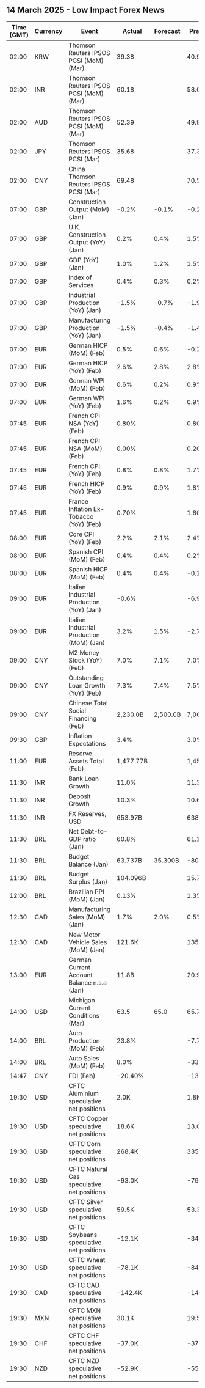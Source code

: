 ## 14 March 2025 - Low Impact Forex News

| Time (GMT) | Currency | Event | Actual | Forecast | Previous |
|------|----------|-------|--------|----------|----------|
| 02:00 | KRW | Thomson Reuters IPSOS PCSI (MoM) (Mar) | 39.38 |  | 40.97 |
| 02:00 | INR | Thomson Reuters IPSOS PCSI (MoM) (Mar) | 60.18 |  | 58.04 |
| 02:00 | AUD | Thomson Reuters IPSOS PCSI (MoM) (Mar) | 52.39 |  | 49.91 |
| 02:00 | JPY | Thomson Reuters IPSOS PCSI (Mar) | 35.68 |  | 37.30 |
| 02:00 | CNY | China Thomson Reuters IPSOS PCSI (Mar) | 69.48 |  | 70.54 |
| 07:00 | GBP | Construction Output (MoM) (Jan) | -0.2% | -0.1% | -0.2% |
| 07:00 | GBP | U.K. Construction Output (YoY) (Jan) | 0.2% | 0.4% | 1.5% |
| 07:00 | GBP | GDP (YoY) (Jan) | 1.0% | 1.2% | 1.5% |
| 07:00 | GBP | Index of Services | 0.4% | 0.3% | 0.2% |
| 07:00 | GBP | Industrial Production (YoY) (Jan) | -1.5% | -0.7% | -1.9% |
| 07:00 | GBP | Manufacturing Production (YoY) (Jan) | -1.5% | -0.4% | -1.4% |
| 07:00 | EUR | German HICP (MoM) (Feb) | 0.5% | 0.6% | -0.2% |
| 07:00 | EUR | German HICP (YoY) (Feb) | 2.6% | 2.8% | 2.8% |
| 07:00 | EUR | German WPI (MoM) (Feb) | 0.6% | 0.2% | 0.9% |
| 07:00 | EUR | German WPI (YoY) (Feb) | 1.6% | 0.2% | 0.9% |
| 07:45 | EUR | French CPI NSA (YoY) (Feb) | 0.80% |  | 0.80% |
| 07:45 | EUR | French CPI NSA (MoM) (Feb) | 0.00% |  | 0.20% |
| 07:45 | EUR | French CPI (YoY) (Feb) | 0.8% | 0.8% | 1.7% |
| 07:45 | EUR | French HICP (YoY) (Feb) | 0.9% | 0.9% | 1.8% |
| 07:45 | EUR | France Inflation Ex-Tobacco (YoY) (Feb) | 0.70% |  | 1.60% |
| 08:00 | EUR | Core CPI (YoY) (Feb) | 2.2% | 2.1% | 2.4% |
| 08:00 | EUR | Spanish CPI (MoM) (Feb) | 0.4% | 0.4% | 0.2% |
| 08:00 | EUR | Spanish HICP (MoM) (Feb) | 0.4% | 0.4% | -0.1% |
| 09:00 | EUR | Italian Industrial Production (YoY) (Jan) | -0.6% |  | -6.9% |
| 09:00 | EUR | Italian Industrial Production (MoM) (Jan) | 3.2% | 1.5% | -2.7% |
| 09:00 | CNY | M2 Money Stock (YoY) (Feb) | 7.0% | 7.1% | 7.0% |
| 09:00 | CNY | Outstanding Loan Growth (YoY) (Feb) | 7.3% | 7.4% | 7.5% |
| 09:00 | CNY | Chinese Total Social Financing (Feb) | 2,230.0B | 2,500.0B | 7,060.0B |
| 09:30 | GBP | Inflation Expectations | 3.4% |  | 3.0% |
| 11:00 | EUR | Reserve Assets Total (Feb) | 1,477.77B |  | 1,457.53B |
| 11:30 | INR | Bank Loan Growth | 11.0% |  | 11.3% |
| 11:30 | INR | Deposit Growth | 10.3% |  | 10.6% |
| 11:30 | INR | FX Reserves, USD | 653.97B |  | 638.70B |
| 11:30 | BRL | Net Debt-to-GDP ratio (Jan) | 60.8% |  | 61.1% |
| 11:30 | BRL | Budget Balance (Jan) | 63.737B | 35.300B | -80.372B |
| 11:30 | BRL | Budget Surplus (Jan) | 104.096B |  | 15.745B |
| 12:00 | BRL | Brazilian PPI (MoM) (Jan) | 0.13% |  | 1.35% |
| 12:30 | CAD | Manufacturing Sales (MoM) (Jan) | 1.7% | 2.0% | 0.5% |
| 12:30 | CAD | New Motor Vehicle Sales (MoM) (Jan) | 121.6K |  | 135.5K |
| 13:00 | EUR | German Current Account Balance n.s.a (Jan) | 11.8B |  | 20.9B |
| 14:00 | USD | Michigan Current Conditions (Mar) | 63.5 | 65.0 | 65.7 |
| 14:00 | BRL | Auto Production (MoM) (Feb) | 23.8% |  | -7.7% |
| 14:00 | BRL | Auto Sales (MoM) (Feb) | 8.0% |  | -33.5% |
| 14:47 | CNY | FDI (Feb) | -20.40% |  | -13.40% |
| 19:30 | USD | CFTC Aluminium speculative net positions | 2.0K |  | 1.8K |
| 19:30 | USD | CFTC Copper speculative net positions | 18.6K |  | 13.0K |
| 19:30 | USD | CFTC Corn speculative net positions | 268.4K |  | 335.4K |
| 19:30 | USD | CFTC Natural Gas speculative net positions | -93.0K |  | -79.1K |
| 19:30 | USD | CFTC Silver speculative net positions | 59.5K |  | 53.3K |
| 19:30 | USD | CFTC Soybeans speculative net positions | -12.1K |  | -34.3K |
| 19:30 | USD | CFTC Wheat speculative net positions | -78.1K |  | -84.8K |
| 19:30 | CAD | CFTC CAD speculative net positions | -142.4K |  | -143.8K |
| 19:30 | MXN | CFTC MXN speculative net positions | 30.1K |  | 19.5K |
| 19:30 | CHF | CFTC CHF speculative net positions | -37.0K |  | -37.8K |
| 19:30 | NZD | CFTC NZD speculative net positions | -52.9K |  | -55.8K |
